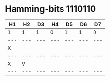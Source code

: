 # Hamming-bits 1110110

H1 | H2 | D3 | H4 | D5 | D6 | D7 |
--- | --- | --- | --- | --- | --- | --- |
  1 |   1  |   1 |  0   |  1  |   1 |    0 |
--- | --- | --- | --- | --- | --- | --- |
 X |       |       |      |      |       |      |  (1-bit)
--- | --- | --- | --- | --- | --- | --- |
 X |   V  |       |      |      |       |      | (2-bit)
--- | --- | --- | --- | --- | --- | --- |
